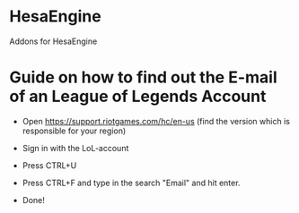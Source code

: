 # HesaEngine
Addons for HesaEngine

# Guide on how to find out the E-mail of an League of Legends Account

- Open https://support.riotgames.com/hc/en-us (find the version which is responsible for your region)

- Sign in with the LoL-account 

- Press CTRL+U

- Press CTRL+F and type in the search "Email" and hit enter.
 
- Done!
